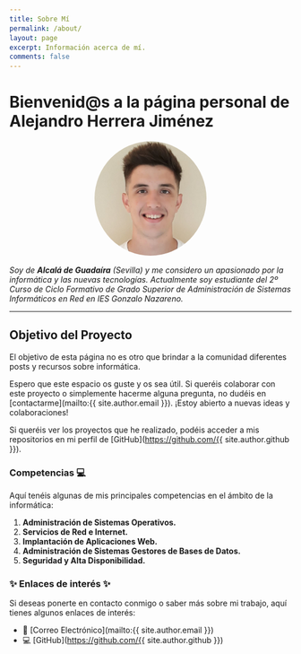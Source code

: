 ```yaml
---
title: Sobre Mí
permalink: /about/
layout: page
excerpt: Información acerca de mí.
comments: false
---
```


# Bienvenid@s a la página personal de **Alejandro Herrera Jiménez**

<div style="text-align: center;">
   <img src="/assets/img/yo.png" alt="Foto de perfil de Alejandro Herrera Jiménez" width="200" style="border-radius: 50%;">
</div>

_Soy de **Alcalá de Guadaíra** (Sevilla) y me considero un apasionado por la informática y las nuevas tecnologías. Actualmente soy estudiante del 2º Curso de Ciclo Formativo de Grado Superior de Administración de Sistemas Informáticos en Red en IES Gonzalo Nazareno._
 
---

## Objetivo del Proyecto

El objetivo de esta página no es otro que brindar a la comunidad diferentes posts y recursos sobre informática.

Espero que este espacio os guste y os sea útil. Si queréis colaborar con este proyecto o simplemente hacerme alguna pregunta, no dudéis en [contactarme](mailto:{{ site.author.email }}). ¡Estoy abierto a nuevas ideas y colaboraciones! 

Si queréis ver los proyectos que he realizado, podéis acceder a mis repositorios en mi perfil de [GitHub](https://github.com/{{ site.author.github }}).

### Competencias 💻

Aquí tenéis algunas de mis principales competencias en el ámbito de la informática:

1. **Administración de Sistemas Operativos.**
2. **Servicios de Red e Internet.**
3. **Implantación de Aplicaciones Web.**
4. **Administración de Sistemas Gestores de Bases de Datos.**
5. **Seguridad y Alta Disponibilidad.**

### ✨ Enlaces de interés ✨

Si deseas ponerte en contacto conmigo o saber más sobre mi trabajo, aquí tienes algunos enlaces de interés:

- 📧 [Correo Electrónico](mailto:{{ site.author.email }})
- 💻 [GitHub](https://github.com/{{ site.author.github }})
